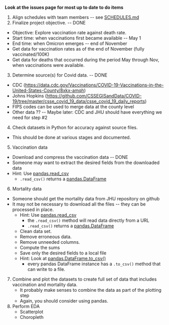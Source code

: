 **Look at the issues page for most up to date to do items**

1. Align schedules with team members -- see [SCHEDULES.md](./SCHEDULES.md)
2. Finalize project objective. -- DONE
  * Objective: Explore vaccination rate against death rate.
  * Start time: when vaccinations first became available -- May 1
  * End time: when Omicron emerges -- end of November
  * Get data for vaccination rates as of the end of November (fully vaccinated/100K)
  * Get data for deaths that occurred during the period May through Nov, when vaccinations were available.
3. Determine source(s) for Covid data. -- DONE
  * CDC (https://data.cdc.gov/Vaccinations/COVID-19-Vaccinations-in-the-United-States-County/8xkx-amqh)
  * Johns Hopkins (https://github.com/CSSEGISandData/COVID-19/tree/master/csse_covid_19_data/csse_covid_19_daily_reports)
  * FIPS codes can be used to merge data at the county level
  * Other data ?? -- Maybe later: CDC and JHU should have everything we need for step #2
4. Check datasets in Python for accuracy against source files. 
  * This should be done at various stages and documented.
5. Vaccination data
  * Download and compress the vaccination data -- DONE
  * Someone may want to extract the desired fields from the downloaded data
  * Hint: Use [pandas.read_csv](https://pandas.pydata.org/docs/reference/api/pandas.read_csv.html)
    * `.read_csv()` returns a [pandas.DataFrame](https://pandas.pydata.org/docs/reference/api/pandas.DataFrame.html)
6. Mortality data
  * Someone should get the mortality data from JHU repository on github
  * It may not be necessary to download all the files -- they can be processed in place.
    * Hint: Use [pandas.read_csv](https://pandas.pydata.org/docs/reference/api/pandas.read_csv.html)
      * the `.read_csv()` method will read data directly from a URL
      * `.read_csv()` returns a [pandas.DataFrame](https://pandas.pydata.org/docs/reference/api/pandas.DataFrame.html)
    * Clean data set.
    * Remove erroneous data.
    * Remove unneeded columns. 
    * Compute the sums
    * Save only the desired fields to a local file
    * Hint: Look at [pandas.DataFrame.to_csv()](https://pandas.pydata.org/docs/reference/api/pandas.DataFrame.to_csv.html)
      * every pandas DataFrame instance has a `.to_csv()` method that can write to a file.
7. Combine and plot the datasets to create full set of data that includes vaccination and mortality data.
   * It probably make senses to combine the data as part of the plotting step
   * Again, you should consider using pandas.
8. Perform EDA 
   * Scatterplot
   * Choropleth
